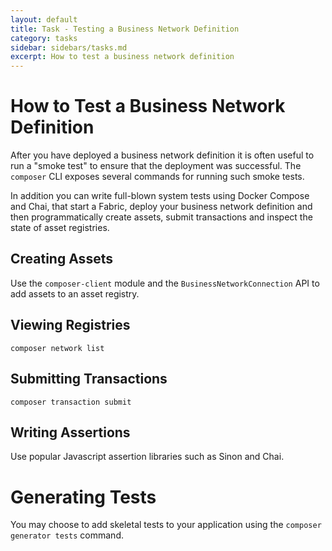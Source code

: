 ```yaml
---
layout: default
title: Task - Testing a Business Network Definition
category: tasks
sidebar: sidebars/tasks.md
excerpt: How to test a business network definition
---
```


# How to Test a Business Network Definition

After you have deployed a business network definition it is often useful to run a "smoke test" to ensure that the deployment was successful. The `composer` CLI exposes several commands for running such smoke tests.

In addition you can write full-blown system tests using Docker Compose and Chai, that start a Fabric, deploy your business network definition and then programmatically create assets, submit transactions and inspect the state of asset registries.

## Creating Assets

Use the `composer-client` module and the `BusinessNetworkConnection` API to add assets to an asset registry.

## Viewing Registries

`composer network list`

## Submitting Transactions

`composer transaction submit`

## Writing Assertions

Use popular Javascript assertion libraries such as Sinon and Chai.

# Generating Tests

You may choose to add skeletal tests to your application using the `composer generator tests` command.
